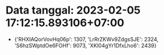 # Data tanggal: 2023-02-05 17:12:15.893106+07:00

* {'RHXIAQorVovHq06p': 1307, 'LrRrZKWv9ZdgsSJE': 2324, 'S6hzSWptdOe6FOHf': 9073, 'XKl04gYr1DfxLho6': 2439}
